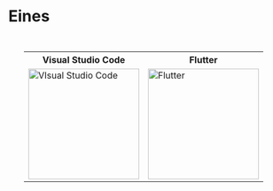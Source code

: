 <!-- TITLE: 1. Home -->
# Eines

<div style="padding: 2em">
 <table style="margin: auto">
  <tr>
    <th> Visual Studio Code</th>
    <th>Flutter</th>
  </tr>
  <tr>
    <td> <a href="https://wiki-js-epl.herokuapp.com/visual-studio-code"><img width="200" alt="VIsual Studio Code" src="https://mospaw.com/wp-content/uploads/2018/07/Visual_Studio_code_logo-274x300.png"></a> </td>
    <td><a href="https://wiki-js-epl.herokuapp.com/flutter"><img width="200" alt="Flutter" src="https://cdn-images-1.medium.com/max/1200/1*5-aoK8IBmXve5whBQM90GA.png"></a>
</td>
  </tr>
</table> 
</div>